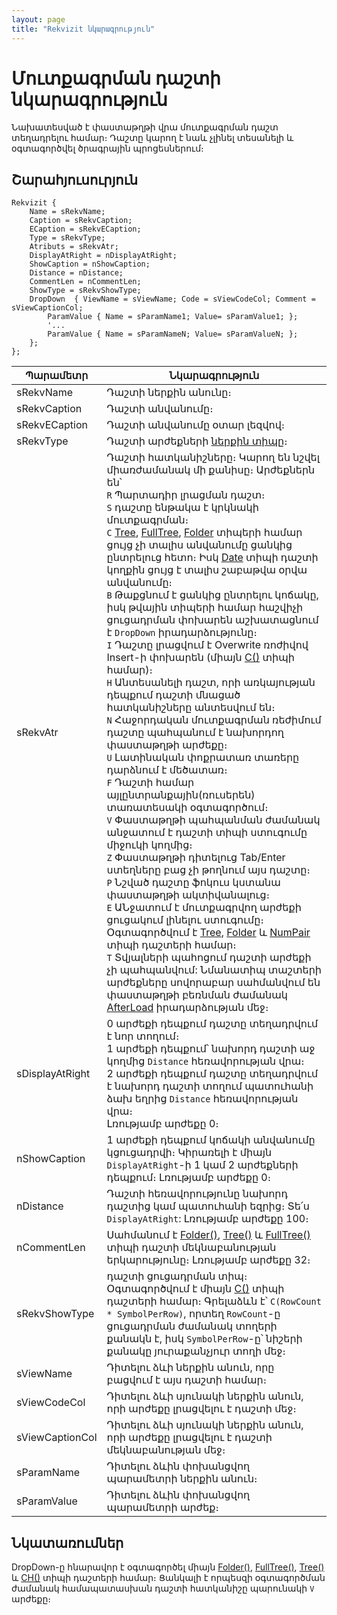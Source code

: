 ```yaml
---
layout: page
title: "Rekvizit նկարագրություն"
---
```


# Մուտքագրման դաշտի նկարագրություն

Նախատեսված է փաստաթղթի վրա մուտքագրման դաշտ տեղադրելու համար։ Դաշտը կարող է նաև չլինել տեսանելի և օգտագործվել ծրագրային պրոցեսներում։

## Շարահյուսուրյուն

``` as4x
Rekvizit {
    Name = sRekvName;
    Caption = sRekvCaption;  
    ECaption = sRekvECaption;
    Type = sRekvType;
    Atributs = sRekvAtr;
    DisplayAtRight = nDisplayAtRight;
    ShowCaption = nShowCaption;   
    Distance = nDistance;   
    CommentLen = nCommentLen;
    ShowType = sRekvShowType;
    DropDown  { ViewName = sViewName; Code = sViewCodeCol; Comment = sViewCaptionCol;
        ParamValue { Name = sParamName1; Value= sParamValue1; };
        '...
        ParamValue { Name = sParamNameN; Value= sParamValueN; };
    };
};
```

| Պարամետր | Նկարագրություն |
|--|--|
| sRekvName | Դաշտի ներքին անունը։ |
| sRekvCaption | Դաշտի անվանումը։ |
| sRekvECaption | Դաշտի անվանումը օտար լեզվով։ |
| sRekvType | Դաշտի արժեքների [ներքին տիպը](types.md)։ |
| sRekvAtr | Դաշտի հատկանիշները։ Կարող են նշվել միառժամանակ մի քանիսը։ Արժեքներն են՝ <br/> `R` Պարտադիր լրացման դաշտ։ <br/> `S` դաշտը ենթակա է կրկնակի մուտքագրման։ <br/> `C` [Tree](Types/Tree().md), [FullTree](Types/FULLTREE().md), [Folder](Types/Folder().md) տիպերի համար ցույց չի տալիս  անվանումը ցանկից ընտրելուց հետո։ Իսկ [Date](Types/Date.md) տիպի դաշտի կողքին ցույց է տալիս շաբաթվա օրվա անվանումը։ <br/> `B` Թաքցնում է ցանկից ընտրելու կոճակը, իսկ թվային տիպերի համար հաշվիչի ցուցադրման փոխարեն աշխատացնում է `DropDown` իրադարձությունը։ <br/> `I` Դաշտը լրացվում է Overwrite ռոժիվով Insert-ի  փոխարեն (միայն [C()](Types/C().md) տիպի համար)։ <br/> `H` Անտեսանելի դաշտ, որի առկայության դեպքում դաշտի մնացած հատկանիշները անտեսվում են։ <br/> `N` Հաջորդական մուտքագրման ռեժիմում դաշտը պահպանում է նախորդող փաստաթղթի արժեքը։ <br/> `U` Լատինական փոքրատառ տառերը  դարձնում է մեծատառ։ <br/> `F` Դաշտի համար այլընտրանքային(ռուսերեն) տառատեսակի օգտագործում։ <br/> `V` Փաստաթղթի պահպանման ժամանակ անջատում է դաշտի տիպի ստուգումը միջուկի կողմից։ <br/> `Z` Փաստաթղթի դիտելուց Tab/Enter ստեղները բաց չի թողնում այս դաշտը։ <br/> `P` Նշված դաշտը ֆոկուս կստանա փաստաթղթի ակտիվանալուց։ <br/> `E` ԱՆջատում է մուտքագրվող արժեքի ցուցակում լինելու ստուգումը։ Օգտագործվում է [Tree](Types/Tree().md), [Folder](Types/Folder().md) և [NumPair](Types/NumPair().md) տիպի դաշտերի համար։ <br/> `T` Տվյալների պահոցում դաշտի արժեքի չի պահպանվում: Նմանատիպ տաշտերի արժեքները սովորաբար սահմանվում են փաստաթղթի բեռնման ժամանակ [AfterLoad](ScriptProcs/AfterLoad.md) իրադարձության մեջ։ |
| sDisplayAtRight | 0 արժեքի դեպքում դաշտը տեղադրվում է նոր տողում։ <br/> 1 արժեքի դեպքում՝ նախորդ դաշտի աջ կողմից `Distance` հեռավորության վրա։ <br/> 2 արժեքի դեպքում դաշտը տեղադրվում է նախորդ դաշտի տողում պատուհանի ձախ եղրից `Distance` հեռավորության վրա։ <br/> Լռությամբ արժեքը 0։ |
| nShowCaption | 1 արժեքի դեպքում կոճակի անվանումը կցուցադրվի։ Կիրառելի է միայն `DisplayAtRight`-ի 1 կամ 2 արժեքների դեպքում։ Լռությամբ արժեքը 0։ |
| nDistance | Դաշտի հեռավորությունը նախորդ դաշտից կամ պատուհանի եզրից։ Տե՛ս `DisplayAtRight`: Լռությամբ արժեքը 100։ |
| nCommentLen | Սահմանում է [Folder()](Types/Folder().md), [Tree()](Types/Tree().md) և [FullTree()](Types/FULLTREE().md) տիպի դաշտի մեկնաբանության երկարությունը։ Լռությամբ արժեքը 32։ |
| sRekvShowType | դաշտի ցուցադրման տիպ։ Օգտագործվում է միայն [C()](Types/C().md) տիպի դաշտերի համար։ Գրելաձևն է՝ `С(RowCount * SymbolPerRow)`, որտեղ `RowCount`-ը ցուցադրման ժամանակ տողերի քանակն է, իսկ `SymbolPerRow`-ը՝ նիշերի քանակը յուրաքանչյուր տողի մեջ։ |
| sViewName | Դիտելու ձևի ներքին անուն, որը բացվում է այս դաշտի համար։ |
| sViewCodeCol |Դիտելու ձևի սյունակի ներքին անուն, որի արժեքը լրացվելու է դաշտի մեջ։ |
| sViewCaptionCol | Դիտելու ձևի սյունակի ներքին անուն, որի արժեքը լրացվելու է դաշտի մեկնաբանության մեջ։ |
| sParamName | Դիտելու ձևին փոխանցվող պարամետրի ներքին անուն։ |
| sParamValue | Դիտելու ձևին փոխանցվող պարամետրի արժեք։ |

## Նկատառումներ

DropDown-ը հնարավոր է օգտագործել միայն [Folder()](Types/Folder().md), [FullTree()](Types/FULLTREE().md), [Tree()](Types/Tree().md) և [CH()](Types/Ch().md) տիպի դաշտերի համար։ Ցանկալի է որպեսզի օգտագործման ժամանակ համապատասխան դաշտի հատկանիշը պարունակի `V` արժեքը։
